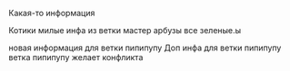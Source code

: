 Какая-то информация 

Котики милые 
инфа из ветки мастер
арбузы все зеленые.ы

новая информация для ветки пипипупу
Доп инфа для ветки пипипупу
ветка пипипупу желает конфликта



